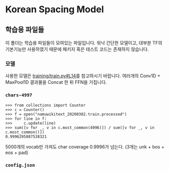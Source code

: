 # Korean Spacing Model

## 학습용 파일들

이 폴더는 학습용 파일들이 모여있는 파일입니다. 워낙 간단한 모델이고, 대부분 TF의 기본기능만 사용하였기 때문에 패키지 혹은 테스트 코드는 존재하지 않습니다.

### 모델

사용한 모델은 [training/train.py#L14](https://github.com/jeongukjae/korean-spacing-model/blob/master/training/train.py#L14)를 참고하시기 바랍니다. 여러개의 Conv1D + MaxPool1D 결과물을 Concat 한 뒤 FFN을 거칩니다.

### `chars-4997`

```
>>> from collections import Counter
>>> c = Counter()
>>> f = open("namuwikitext_20200302.train.processed")
>>> for line in f:
>>>     c.update(line)
>>> sum([v for _, v in c.most_common(4996)]) / sum([v for _, v in c.most_common()])
0.9996295887538321
```

5000개의 vocab만 가져도 char coverage 0.9996가 넘는다. (3개는 unk + bos + eos + pad)

### `config.json`
